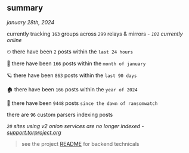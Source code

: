 
## summary
_january 28th, 2024_

currently tracking `163` groups across `299` relays & mirrors - _`101` currently online_

⏲ there have been `2` posts within the `last 24 hours`

🦈 there have been `166` posts within the `month of january`

🪐 there have been `863` posts within the `last 90 days`

🏚 there have been `166` posts within the `year of 2024`

🦕 there have been `9448` posts `since the dawn of ransomwatch`

there are `96` custom parsers indexing posts

_`20` sites using v2 onion services are no longer indexed - [support.torproject.org](https://support.torproject.org/onionservices/v2-deprecation/)_

> see the project [README](https://github.com/joshhighet/ransomwatch#ransomwatch--) for backend technicals
